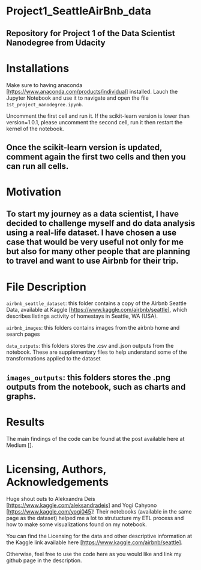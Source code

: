 # Project1_SeattleAirBnb_data
Repository for Project 1 of the Data Scientist Nanodegree from Udacity
---

# Installations
Make sure to having anaconda [https://www.anaconda.com/products/individual] installed.
Lauch the Jupyter Notebook and use it to navigate and open the file `1st_project_nanodegree.ipynb`.

Uncomment the first cell and run it. If the scikit-learn version is lower than version=1.0.1,
please uncomment the second cell, run it then restart the kernel of the notebook.

Once the scikit-learn version is updated, comment again the first two cells and then you can run all cells.
---

# Motivation
To start my journey as a data scientist, I have decided to challenge myself and do data analysis using a real-life dataset.
I have chosen a use case that would be very useful not only for me but also for many other people that are planning to travel and want to use Airbnb for their trip.
---

# File Description
`airbnb_seattle_dataset`: this folder contains a copy of the Airbnb Seattle Data, available at Kaggle [https://www.kaggle.com/airbnb/seattle], which describes listings activity of homestays in Seattle, WA (USA).

`airbnb_images`: this folders contains images from the airbnb home and search pages

`data_outputs`: this folders stores the .csv and .json outputs from the notebook. These are supplementary files to help understand some of the transformations applied to the dataset

`images_outputs`: this folders stores the .png outputs from the notebook, such as charts and graphs.
---

# Results
The main findings of the code can be found at the post available here at Medium [].

# Licensing, Authors, Acknowledgements
Huge shout outs to Alekxandra Deis [https://www.kaggle.com/aleksandradeis] and Yogi Cahyono [https://www.kaggle.com/yogi045]! Their notebooks (available in the same page as the dataset) helped me a lot to strutucture my ETL process and how to make some visualizations found on my notebook.

You can find the Licensing for the data and other descriptive information at the Kaggle link available here [https://www.kaggle.com/airbnb/seattle]. 

Otherwise, feel free to use the code here as you would like and link my github page in the description.